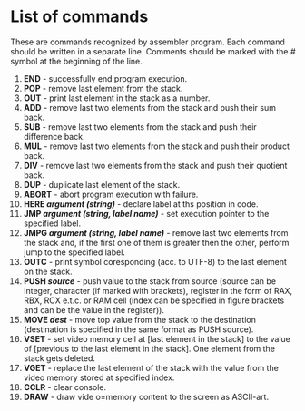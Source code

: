 # List of commands

These are commands recognized by assembler program. Each command should be written in a separate line. Comments should be marked with the *#* symbol at the beginning of the line.

1. **END** - successfully end program execution.
2. **POP** - remove last element from the stack.
3. **OUT** - print last element in the stack as a number.
4. **ADD** - remove last two elements from the stack and push their sum back.
5. **SUB** - remove last two elements from the stack and push their difference back.
6. **MUL** - remove last two elements from the stack and push their product back.
7. **DIV** - remove last two elements from the stack and push their quotient back.
8. **DUP** - duplicate last element of the stack.
9.  **ABORT** - abort program execution with failure.
10. **HERE *argument (string)*** - declare label at ths position in code.
11. **JMP *argument (string, label name)*** - set execution pointer to the specified label.
12. **JMPG *argument (string, label name)*** - remove last two elements from the stack and, if the first one of them is greater then the other, perform jump to the specified label.
13. **OUTC** - print symbol coresponding (acc. to UTF-8) to the last element on the stack.
14. **PUSH *source*** - push value to the stack from source (source can be integer, character (if marked with brackets), register in the form of RAX, RBX, RCX e.t.c. or RAM cell (index can be specified in figure brackets and can be the value in the register)).
15. **MOVE *dest*** - move top value from the stack to the destination (destination is specified in the same format as PUSH source).
16. **VSET** - set video memory cell at [last element in the stack] to the value of [previous to the last element in the stack]. One element from the stack gets deleted.
17. **VGET** - replace the last element of the stack with the value from the video memory stored at specified index.
18. **CCLR** - clear console.
19. **DRAW** - draw vide o=memory content to the screen as ASCII-art.